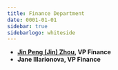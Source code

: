 ```yaml
---
title: Finance Department
date: 0001-01-01
sidebar: true
sidebarlogo: whiteside
---
```


- **[Jin Peng (Jin) Zhou](https://www.github.com/jinpz/), VP Finance**
- **Jane Illarionova, VP Finance**
